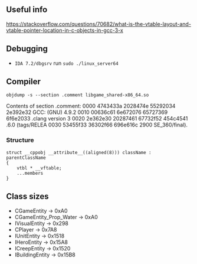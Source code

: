 ## Useful info

https://stackoverflow.com/questions/70682/what-is-the-vtable-layout-and-vtable-pointer-location-in-c-objects-in-gcc-3-x

## Debugging

* `IDA 7.2/dbgsrv` run `sudo ./linux_server64`

## Compiler
`objdump -s --section .comment libgame_shared-x86_64.so`

Contents of section .comment:
 0000 4743433a 2028474e 55292034 2e392e32  GCC: (GNU) 4.9.2
 0010 00636c61 6e672076 65727369 6f6e2033  .clang version 3
 0020 2e362e30 20287461 67732f52 454c4541  .6.0 (tags/RELEA
 0030 53455f33 36302f66 696e616c 2900      SE_360/final).  

### Structure 
```
struct __cppobj __attribute__((aligned(8))) className : parentClassName
{
    vtbl * __vftable;
    ...members
}
```

## Class sizes

* CGameEntity -> 0xA0
* CGameEntity_Prop_Water -> 0xA0
* IVisualEntity -> 0x298
* CPlayer -> 0x7A8
* IUnitEntity -> 0x1518
* IHeroEntity -> 0x15A8
* ICreepEntity -> 0x1520
* IBuildingEntity -> 0x15B8